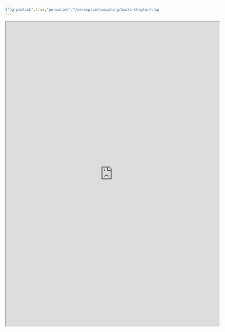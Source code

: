 ```yaml
---
{"dg-publish":true,"permalink":"/aerospace/computing/books-chapter/chapter-14/","noteIcon":"","created":"2025-10-05T23:28:56.424-04:00"}
---
```


<iframe src="https://drive.google.com/file/d/1stm5bPN9UWo3HE-jvW2uxG9CTSLtAp9U/view?usp=drive_link" width="700" height="1000" ></iframe>


